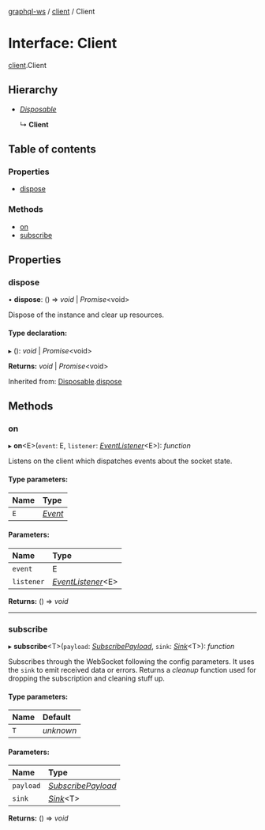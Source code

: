 [graphql-ws](../README.md) / [client](../modules/client.md) / Client

# Interface: Client

[client](../modules/client.md).Client

## Hierarchy

* [*Disposable*](common.disposable.md)

  ↳ **Client**

## Table of contents

### Properties

- [dispose](client.client-1.md#dispose)

### Methods

- [on](client.client-1.md#on)
- [subscribe](client.client-1.md#subscribe)

## Properties

### dispose

• **dispose**: () => *void* \| *Promise*<void\>

Dispose of the instance and clear up resources.

#### Type declaration:

▸ (): *void* \| *Promise*<void\>

**Returns:** *void* \| *Promise*<void\>

Inherited from: [Disposable](common.disposable.md).[dispose](common.disposable.md#dispose)

## Methods

### on

▸ **on**<E\>(`event`: E, `listener`: [*EventListener*](../modules/client.md#eventlistener)<E\>): *function*

Listens on the client which dispatches events about the socket state.

#### Type parameters:

| Name | Type |
| :------ | :------ |
| `E` | [*Event*](../modules/client.md#event) |

#### Parameters:

| Name | Type |
| :------ | :------ |
| `event` | E |
| `listener` | [*EventListener*](../modules/client.md#eventlistener)<E\> |

**Returns:** () => *void*

___

### subscribe

▸ **subscribe**<T\>(`payload`: [*SubscribePayload*](common.subscribepayload.md), `sink`: [*Sink*](common.sink.md)<T\>): *function*

Subscribes through the WebSocket following the config parameters. It
uses the `sink` to emit received data or errors. Returns a _cleanup_
function used for dropping the subscription and cleaning stuff up.

#### Type parameters:

| Name | Default |
| :------ | :------ |
| `T` | *unknown* |

#### Parameters:

| Name | Type |
| :------ | :------ |
| `payload` | [*SubscribePayload*](common.subscribepayload.md) |
| `sink` | [*Sink*](common.sink.md)<T\> |

**Returns:** () => *void*
